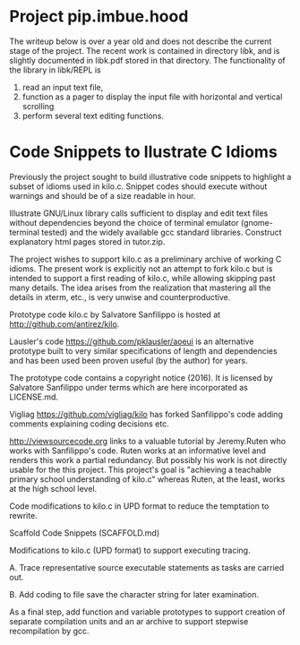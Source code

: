 # Project pip.imbue.hood 

  The writeup below is over a year old and does not describe the 
  current stage of the project. The recent work is contained in 
  directory libk, and is slightly documented in libk.pdf stored in
  that directory. The functionality of the library in libk/REPL is
  1) read an input text file, 
  2) function as a pager to display the  input file with horizontal 
and vertical scrolling 
  3) perform several text editing functions. 

# Code Snippets to Ilustrate C Idioms 

  Previously the project sought to
  build illustrative code snippets to highlight a subset of idioms
  used in kilo.c. Snippet codes should execute without warnings and
  should be of a size readable in hour. 

  Illustrate GNU/Linux library calls sufficient to 
  display and edit text files without dependencies beyond the choice 
  of terminal emulator (gnome-terminal tested) and the widely available
  gcc standard libraries. Construct explanatory html pages stored in 
  tutor.zip.

  The project wishes to support kilo.c as a preliminary archive of 
  working C idioms. The present work is explicitly not an attempt to 
  fork kilo.c but is intended to support a first reading of kilo.c, 
  while allowing skipping past many details. The idea arises from
  the realization that mastering all the details in xterm, etc., is
  very unwise and counterproductive. 

  Prototype code kilo.c by Salvatore Sanfilippo is hosted at
  http://github.com/antirez/kilo.

  Lausler's code https://github.com/pklausler/aoeui is an alternative
  prototype built to very similar specifications of length and
  dependencies and has been used been proven useful (by the author)
  for years. 

  The prototype code contains a copyright notice (2016). It is 
  licensed by Salvatore Sanfilippo under terms which are here 
  incorporated as LICENSE.md. 

  Vigliag https://github.com/vigliag/kilo has forked Sanfilippo's code 
  adding comments explaining coding decisions etc.

  http://viewsourcecode.org links to a valuable tutorial by Jeremy.Ruten
  who works with Sanfilippo's code. Ruten works at an informative level and 
  renders this work a partial redundancy. But possibly his work is 
  not directly usable for the this project. This project's
  goal is "achieving a teachable primary school understanding of kilo.c"
  whereas Ruten, at the least, works at the high school level.
  
  Code modifications to kilo.c in UPD format to reduce the temptation to 
  rewrite.

  Scaffold Code Snippets (SCAFFOLD.md)

  Modifications to kilo.c (UPD format) to support executing tracing.
  
  A. Trace representative source executable statements as tasks are
     carried out.

  B. Add coding to file save the character string for later examination. 

  As a final step, add function and variable prototypes to support creation of
  separate compilation units and an ar archive to support stepwise recompilation
  by gcc.

